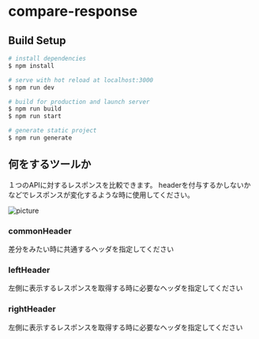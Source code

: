 # compare-response

## Build Setup

```bash
# install dependencies
$ npm install

# serve with hot reload at localhost:3000
$ npm run dev

# build for production and launch server
$ npm run build
$ npm run start

# generate static project
$ npm run generate
```

## 何をするツールか
１つのAPIに対するレスポンスを比較できます。
headerを付与するかしないかなどでレスポンスが変化するような時に使用してください。

![picture](.static/testpicture.png)

### commonHeader
差分をみたい時に共通するヘッダを指定してください

### leftHeader
左側に表示するレスポンスを取得する時に必要なヘッダを指定してください

### rightHeader
左側に表示するレスポンスを取得する時に必要なヘッダを指定してください

